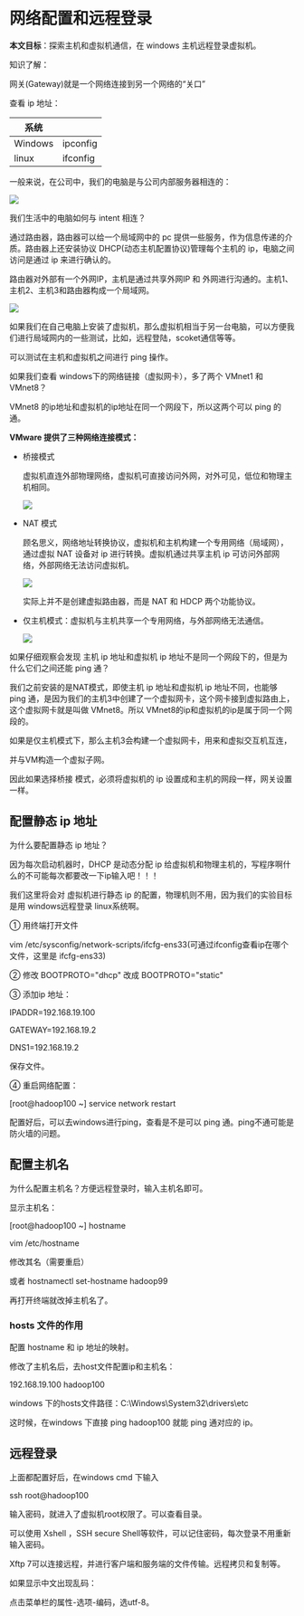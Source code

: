 # 网络配置和远程登录

[内容来源]: https://www.bilibili.com/video/BV1WY4y1H7d3?p=24&amp;spm_id_from=pageDriver	"内容来源尚硅谷教程系列"

**本文目标**：探索主机和虚拟机通信，在 windows 主机远程登录虚拟机。

知识了解：

网关(Gateway)就是一个网络连接到另一个网络的“关口”

查看 ip 地址：

| 系统    |          |
| ------- | -------- |
| Windows | ipconfig |
| linux   | ifconfig |

一般来说，在公司中，我们的电脑是与公司内部服务器相连的：

![](pictures/1.png) 

我们生活中的电脑如何与 intent 相连？

通过路由器，路由器可以给一个局域网中的 pc 提供一些服务，作为信息传递的介质。路由器上还安装协议 DHCP(动态主机配置协议)管理每个主机的 ip，电脑之间访问是通过 ip 来进行确认的。

路由器对外部有一个外网IP，主机是通过共享外网IP 和 外网进行沟通的。主机1、主机2、主机3和路由器构成一个局域网。

![](pictures/2.png) 

如果我们在自己电脑上安装了虚拟机，那么虚拟机相当于另一台电脑，可以方便我们进行局域网内的一些测试，比如，远程登陆，scoket通信等等。

可以测试在主机和虚拟机之间进行 ping 操作。

如果我们查看 windows下的网络链接（虚拟网卡），多了两个 VMnet1 和 VMnet8？

VMnet8 的ip地址和虚拟机的ip地址在同一个网段下，所以这两个可以 ping 的通。

**VMware 提供了三种网络连接模式：**

* 桥接模式

  虚拟机直连外部物理网络，虚拟机可直接访问外网，对外可见，低位和物理主机相同。

   ![](pictures/3.png)

* NAT 模式

  顾名思义，网络地址转换协议，虚拟机和主机构建一个专用网络（局域网），通过虚拟 NAT 设备对 ip 进行转换。虚拟机通过共享主机 ip 可访问外部网络，外部网络无法访问虚拟机。

  ![](pictures/4.png) 

  实际上并不是创建虚拟路由器，而是 NAT 和 HDCP 两个功能协议。

* 仅主机模式：虚拟机与主机共享一个专用网络，与外部网络无法通信。

  ![](pictures/5.png) 

如果仔细观察会发现 主机 ip 地址和虚拟机 ip 地址不是同一个网段下的，但是为什么它们之间还能 ping 通？

我们之前安装的是NAT模式，即使主机 ip 地址和虚拟机 ip 地址不同，也能够 ping 通，是因为我们的主机3中创建了一个虚拟网卡，这个网卡接到虚拟路由上，这个虚拟网卡就是叫做 VMnet8。所以 VMnet8的ip和虚拟机的ip是属于同一个网段的。

如果是仅主机模式下，那么主机3会构建一个虚拟网卡，用来和虚拟交互机互连，

并与VM构造一个虚拟子网。

因此如果选择桥接 模式，必须将虚拟机的 ip 设置成和主机的网段一样，网关设置一样。

## 配置静态 ip 地址

为什么要配置静态 ip 地址？

因为每次启动机器时，DHCP 是动态分配 ip 给虚拟机和物理主机的，写程序啊什么的不可能每次都要改一下ip输入吧！！！

我们这里将会对 虚拟机进行静态 ip 的配置，物理机则不用，因为我们的实验目标是用 windows远程登录 linux系统啊。

① 用终端打开文件

vim /etc/sysconfig/network-scripts/ifcfg-ens33(可通过ifconfig查看ip在哪个文件，这里是 ifcfg-ens33)

② 修改 BOOTPROTO="dhcp" 改成 BOOTPROTO="static"

③ 添加ip 地址：

IPADDR=192.168.19.100

GATEWAY=192.168.19.2

DNS1=192.168.19.2

保存文件。

④ 重启网络配置：

[root@hadoop100 ~] service network restart

配置好后，可以去windows进行ping，查看是不是可以 ping 通。ping不通可能是防火墙的问题。

## 配置主机名

为什么配置主机名？方便远程登录时，输入主机名即可。

显示主机名：

[root@hadoop100 ~] hostname

vim /etc/hostname

修改其名（需要重启）

或者 hostnamectl set-hostname hadoop99

再打开终端就改掉主机名了。

### hosts 文件的作用

配置 hostname 和 ip 地址的映射。

修改了主机名后，去host文件配置ip和主机名：

192.168.19.100	hadoop100

windows 下的hosts文件路径：C:\Windows\System32\drivers\etc

这时候，在windows 下直接 ping hadoop100 就能 ping 通对应的 ip。

## 远程登录

上面都配置好后，在windows cmd 下输入 

ssh root@hadoop100

输入密码，就进入了虚拟机root权限了。可以查看目录。

可以使用 Xshell ，SSH secure Shell等软件，可以记住密码，每次登录不用重新输入密码。

Xftp 7可以连接远程，并进行客户端和服务端的文件传输。远程拷贝和复制等。

如果显示中文出现乱码：

点击菜单栏的属性-选项-编码，选utf-8。
